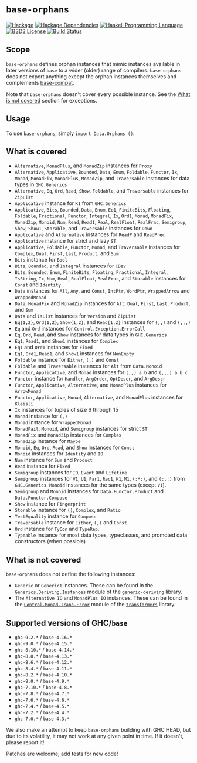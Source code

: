 # `base-orphans`
[![Hackage](https://img.shields.io/hackage/v/base-orphans.svg)][Hackage: base-orphans]
[![Hackage Dependencies](https://img.shields.io/hackage-deps/v/base-orphans.svg)](http://packdeps.haskellers.com/reverse/base-orphans)
[![Haskell Programming Language](https://img.shields.io/badge/language-Haskell-blue.svg)][Haskell.org]
[![BSD3 License](http://img.shields.io/badge/license-MIT-brightgreen.svg)][tl;dr Legal: MIT]
[![Build Status](https://github.com/haskell-compat/base-orphans/workflows/Haskell-CI/badge.svg)](https://github.com/haskell-compat/base-orphans/actions?query=workflow%3AHaskell-CI)

[Hackage: base-orphans]:
  http://hackage.haskell.org/package/base-orphans
  "base-orphans package on Hackage"
[Haskell.org]:
  http://www.haskell.org
  "The Haskell Programming Language"
[tl;dr Legal: MIT]:
  https://tldrlegal.com/license/mit-license
  "MIT License"

## Scope

`base-orphans` defines orphan instances that mimic instances available in later
versions of `base` to a wider (older) range of compilers. `base-orphans` does
not export anything except the orphan instances themselves and complements
[base-compat](http://hackage.haskell.org/package/base-compat).

Note that `base-orphans` doesn't cover every possible instance. See the
[What is not covered](#what-is-not-covered) section for exceptions.

## Usage

To use `base-orphans`, simply `import Data.Orphans ()`.

## What is covered

 * `Alternative`, `MonadPlus`, and `MonadZip` instances for `Proxy`
 * `Alternative`, `Applicative`, `Bounded`, `Data`, `Enum`, `Foldable`, `Functor`, `Ix`, `Monad`, `MonadFix`, `MonadPlus`, `MonadZip`, and `Traversable` instances for data types in `GHC.Generics`
 * `Alternative`, `Eq`, `Ord`, `Read`, `Show`, `Foldable`, and `Traversable` instances for `ZipList`
 * `Applicative` instance for `K1` from `GHC.Generics`
 * `Applicative`, `Bits`, `Bounded`, `Data`, `Enum`, `Eq1`, `FiniteBits`,
   `Floating`, `Foldable`, `Fractional`, `Functor`, `Integral`, `Ix`, `Ord1`,
   `Monad`, `MonadFix`, `MonadZip`, `Monoid`, `Num`, `Read`, `Read1`, `Real`,
   `RealFloat`, `RealFrac`, `Semigroup`, `Show`, `Show1`, `Storable`, and
   `Traversable` instances for `Down`
 * `Applicative` and `Alternative` instances for `ReadP` and `ReadPrec`
 * `Applicative` instance for strict and lazy `ST`
 * `Applicative`, `Foldable`, `Functor`, `Monad`, and `Traversable` instances for `Complex`,
   `Dual`, `First`, `Last`, `Product`, and `Sum`
 * `Bits` instance for `Bool`
 * `Bits`, `Bounded`, and `Integral` instances for `CDev`
 * `Bits`, `Bounded`, `Enum`, `FiniteBits`, `Floating`, `Fractional`, `Integral`, `IsString`, `Ix`, `Num`, `Real`, `RealFloat`, `RealFrac`, and `Storable` instances for `Const` and `Identity`
 * `Data` instances for `All`, `Any`, and `Const`, `IntPtr`, `WordPtr`,
   `WrappedArrow` and `WrappedMonad`
 * `Data`, `MonadFix` and `MonadZip` instances for `Alt`, `Dual`, `First`, `Last`,
   `Product`, and `Sum`
 * `Data` and `IsList` instances for `Version` and `ZipList`
 * `Eq{1,2}`, `Ord{1,2}`, `Show{1,2}`, and `Read{1,2}` instances for `(,,)` and `(,,,)`
 * `Eq` and `Ord` instances for `Control.Exception.ErrorCall`
 * `Eq`, `Ord`, `Read`, and `Show` instances for data types in `GHC.Generics`
 * `Eq1`, `Read1`, and `Show1` instances for `Complex`
 * `Eq1` and `Ord1` instances for `Fixed`
 * `Eq1`, `Ord1`, `Read1`, and `Show1` instances for `NonEmpty`
 * `Foldable` instance for `Either`, `(,)` and `Const`
 * `Foldable` and `Traversable` instances for `Alt` from `Data.Monoid`
 * `Functor`, `Applicative`, and `Monad` instances for
   `(,,) a b` and `(,,,) a b c`
 * `Functor` instance for `Handler`, `ArgOrder`, `OptDescr`, and `ArgDescr`
 * `Functor`, `Applicative`, `Alternative`, and `MonadPlus` instances for `ArrowMonad`
 * `Functor`, `Applicative`, `Monad`, `Alternative`, and `MonadPlus` instances
   for `Kleisli`
 * `Ix` instances for tuples of size 6 through 15
 * `Monad` instance for `(,)`
 * `Monad` instance for `WrappedMonad`
 * `MonadFail`, `Monoid`, and `Semigroup` instances for strict `ST`
 * `MonadFix` and `MonadZip` instances for `Complex`
 * `MonadZip` instance for `Maybe`
 * `Monoid`, `Eq`, `Ord`, `Read`, and `Show` instances for `Const`
 * `Monoid` instances for `Identity` and `IO`
 * `Num` instance for `Sum` and `Product`
 * `Read` instance for `Fixed`
 * `Semigroup` instances for `IO`, `Event` and `Lifetime`
 * `Semigroup` instances for `V1`, `U1`, `Par1`, `Rec1`, `K1`, `M1`, `(:*:)`, and `(:.:)` from `GHC.Generics`.
   `Monoid` instances for the same types (except `V1`).
 * `Semigroup` and `Monoid` instances for `Data.Functor.Product` and `Data.Functor.Compose`
 * `Show` instance for `Fingerprint`
 * `Storable` instance for `()`, `Complex`, and `Ratio`
 * `TestEquality` instance for `Compose`
 * `Traversable` instance for `Either`, `(,)` and `Const`
 * `Ord` instance for `TyCon` and `TypeRep`.
 * `Typeable` instance for most data types, typeclasses, and promoted data constructors (when possible)

## What is not covered
`base-orphans` does not define the following instances:

* `Generic` or `Generic1` instances. These can be found in the
  [`Generics.Deriving.Instances`](https://hackage.haskell.org/package/generic-deriving-1.8.0/docs/Generics-Deriving-Instances.html)
  module of the [`generic-deriving`](https://hackage.haskell.org/package/generic-deriving)
  library.
* The `Alternative IO` and `MonadPlus IO` instances. These can be found in the
  [`Control.Monad.Trans.Error`](http://hackage.haskell.org/package/transformers-0.4.3.0/docs/src/Control-Monad-Trans-Error.html#line-69)
  module of the [`transformers`](http://hackage.haskell.org/package/transformers) library.

## Supported versions of GHC/`base`

 * `ghc-9.2.*`  / `base-4.16.*`
 * `ghc-9.0.*`  / `base-4.15.*`
 * `ghc-8.10.*` / `base-4.14.*`
 * `ghc-8.8.*`  / `base-4.13.*`
 * `ghc-8.6.*`  / `base-4.12.*`
 * `ghc-8.4.*`  / `base-4.11.*`
 * `ghc-8.2.*`  / `base-4.10.*`
 * `ghc-8.0.*`  / `base-4.9.*`
 * `ghc-7.10.*` / `base-4.8.*`
 * `ghc-7.8.*`  / `base-4.7.*`
 * `ghc-7.6.*`  / `base-4.6.*`
 * `ghc-7.4.*`  / `base-4.5.*`
 * `ghc-7.2.*`  / `base-4.4.*`
 * `ghc-7.0.*`  / `base-4.3.*`

We also make an attempt to keep `base-orphans` building with GHC HEAD, but due
to its volatility, it may not work at any given point in time. If it doesn't,
please report it!

Patches are welcome; add tests for new code!

